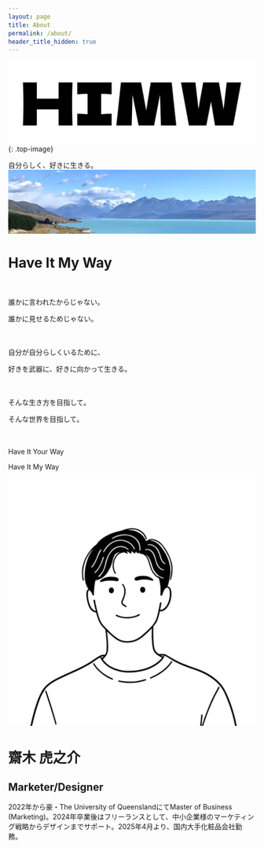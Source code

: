 ```yaml
---
layout: page
title: About
permalink: /about/
header_title_hidden: true
---
```


![Aboutページヘッダー画像](/assets/images/HIMY.png){: .top-image}

<div class="about-title">
自分らしく、好きに生きる。
</div>

<div class="full-width-image-container">
  <picture>
    <source srcset="/assets/images/himy-image-mobile.jpg" media="(max-width: 600px)">
    <img src="/assets/images/himy-image.jpg" alt="Aboutページコンテンツ画像">
  </picture>
  <div class="image-overlay-text">
    <h1>Have It My Way</h1>
    <p>　</p>
    <p>誰かに言われたからじゃない。</p>
    <p>誰かに見せるためじゃない。</p>
    <p>　</p>
    <p>自分が自分らしくいるために、</p>
    <p>好きを武器に、好きに向かって生きる。</p>
    <p>　</p>
    <p>そんな生き方を目指して。</p>
    <p>そんな世界を目指して。</p>
    <p>　</p>
    <p>Have It Your Way</p>
    <p>Have It My Way</p>
  </div>
</div>

<div class="about-intro">
  <img src="/assets/images/portrait-tora-square.png">
  <h1>齋木 虎之介</h1>
  <h2> Marketer/Designer</h2>
  <p>2022年から豪・The University of QueenslandにてMaster of Business (Marketing)。2024年卒業後はフリーランスとして、中小企業様のマーケティング戦略からデザインまでサポート。2025年4月より、国内大手化粧品会社勤務。</p>
</div>